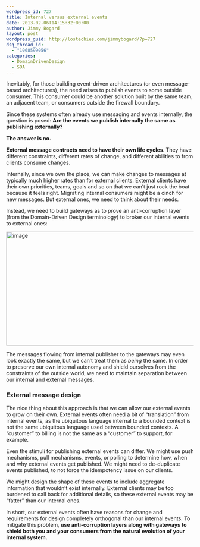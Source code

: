 ```yaml
---
wordpress_id: 727
title: Internal versus external events
date: 2013-02-06T14:15:32+00:00
author: Jimmy Bogard
layout: post
wordpress_guid: http://lostechies.com/jimmybogard/?p=727
dsq_thread_id:
  - "1068599056"
categories:
  - DomainDrivenDesign
  - SOA
---
```

Inevitably, for those building event-driven architectures (or even message-based architectures), the need arises to publish events to some outside consumer. This consumer could be another solution built by the same team, an adjacent team, or consumers outside the firewall boundary.

Since these systems often already use messaging and events internally, the question is posed: **Are the events we publish internally the same as publishing externally?**

**The answer is no.**

**External message contracts need to have their own life cycles**. They have different constraints, different rates of change, and different abilities to from clients consume changes.

Internally, since we own the place, we can make changes to messages at typically much higher rates than for external clients. External clients have their own priorities, teams, goals and so on that we can’t just rock the boat because it feels right. Migrating internal consumers might be a cinch for new messages. But external ones, we need to think about their needs.

Instead, we need to build gateways as to prove an anti-corruption layer (from the Domain-Driven Design terminology) to broker our internal events to external ones:

[<img style="background-image: none; border-bottom: 0px; border-left: 0px; padding-left: 0px; padding-right: 0px; display: inline; border-top: 0px; border-right: 0px; padding-top: 0px" title="image" border="0" alt="image" src="http://lostechies.com/content/jimmybogard/uploads/2013/02/image_thumb.png" width="567" height="307" />](http://lostechies.com/content/jimmybogard/uploads/2013/02/image.png)

The messages flowing from internal publisher to the gateways may even look exactly the same, but we can’t treat them as _being_ the same. In order to preserve our own internal autonomy and shield ourselves from the constraints of the outside world, we need to maintain separation between our internal and external messages.

### External message design

The nice thing about this approach is that we can allow our external events to grow on their own. External events often need a bit of “translation” from internal events, as the ubiquitous language internal to a bounded context is not the same ubiquitous language used between bounded contexts. A “customer” to billing is not the same as a “customer” to support, for example.

Even the stimuli for publishing external events can differ. We might use push mechanisms, pull mechanisms, events, or polling to determine how, when and why external events get published. We might need to de-duplicate events published, to not force the idempotency issue on our clients.

We might design the shape of these events to include aggregate information that wouldn’t exist internally. External clients may be too burdened to call back for additional details, so these external events may be “fatter” than our internal ones.

In short, our external events often have reasons for change and requirements for design completely orthogonal than our internal events. To mitigate this problem, **use anti-corruption layers along with gateways to shield both you and your consumers from the natural evolution of your internal system.**